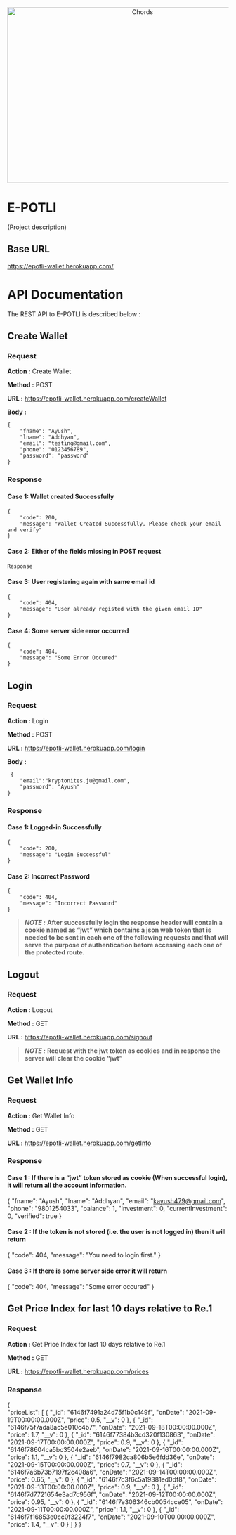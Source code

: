 <div align="center"> <img align="center" alt="Chords" src="https://user-images.githubusercontent.com/52379890/133371696-2488b42d-62fa-4210-b49f-9ebfea97fcd0.png" height='400' width='600'></div>

# E-POTLI
(Project description)

## Base URL

https://epotli-wallet.herokuapp.com/
    
    
# API Documentation
The REST API to E-POTLI is described below :

## Create Wallet

### Request

__Action  :__   Create Wallet

__Method  :__   POST

__URL     :__   https://epotli-wallet.herokuapp.com/createWallet

__Body    :__
  
    {
        "fname": "Ayush",
        "lname": "Addhyan",
        "email": "testing@gmail.com",
        "phone": "0123456789",
        "password": "password"
    }
    

### Response

#### Case 1: Wallet created Successfully

    {
        "code": 200,
        "message": "Wallet Created Successfully, Please check your email and verify"
    }



#### Case 2: Either of the fields missing in POST request

    Response

#### Case 3: User registering again with same email id

    {
        "code": 404,
        "message": "User already registed with the given email ID"
    }
    
#### Case 4: Some server side error occurred

    {
        "code": 404,
        "message": "Some Error Occured"
    } 



## Login

### Request

__Action  :__   Login

__Method  :__   POST

__URL     :__   https://epotli-wallet.herokuapp.com/login

__Body    :__
  
     {
        "email":"kryptonites.ju@gmail.com",
        "password": "Ayush"
    }
    

### Response

#### Case 1: Logged-in Successfully
    {
        "code": 200,
        "message": "Login Successful"
    }
    

#### Case 2: Incorrect Password
    {
        "code": 404,
        "message": "Incorrect Password"
    }



> **_NOTE  :_** **After successfully login the response header will contain a cookie named as “jwt” which contains a json web token that is needed to be sent in each one of the following requests and that will serve the purpose of authentication before accessing each one of the protected route.**


## Logout

### Request

__Action  :__   Logout

__Method  :__   GET

__URL     :__   https://epotli-wallet.herokuapp.com/signout


> **_NOTE  :_** **Request with the jwt token as cookies and in response the server will clear the cookie “jwt”**


## Get Wallet Info

### Request

__Action  :__   Get Wallet Info

__Method  :__   GET

__URL     :__   https://epotli-wallet.herokuapp.com/getInfo
  

### Response

#### Case 1 : If there is a “jwt” token stored as cookie (When successful login), it will return all the account information.

   {
  "fname": "Ayush",
  "lname": "Addhyan",
  "email": "kayush479@gmail.com",
  "phone": "9801254033",
  "balance": 1,
  "investment": 0,
  "currentInvestment": 0,
  "verified": true
 }


#### Case 2 : If the token is not stored (i.e. the user is not logged in) then it will return 

  {
  "code": 404,
  "message": "You need to login first."
 }


#### Case 3 : If there is some server side error it will return 

  {
  "code": 404,
  "message": "Some error occured"
  }


## Get Price Index for last 10 days relative to Re.1

### Request

__Action    :__     Get Price Index for last 10 days relative to Re.1

__Method    :__     GET

__URL       :__     https://epotli-wallet.herokuapp.com/prices 
    

### Response

  {  
  "priceList": [
    {
      "_id": "6146f7491a24d75f1b0c149f",
      "onDate": "2021-09-19T00:00:00.000Z",
      "price": 0.5,
      "__v": 0
    },
    {
      "_id": "6146f75f7ada8ac5e010c4b7",
      "onDate": "2021-09-18T00:00:00.000Z",
      "price": 1.7,
      "__v": 0
    },
    {
      "_id": "6146f77384b3cd320f130863",
      "onDate": "2021-09-17T00:00:00.000Z",
      "price": 0.9,
      "__v": 0
    },
    {
      "_id": "6146f78604ca5bc3504e2aeb",
      "onDate": "2021-09-16T00:00:00.000Z",
      "price": 1.1,
      "__v": 0
    },
    {
      "_id": "6146f7982ca806b5e6fdd36e",
      "onDate": "2021-09-15T00:00:00.000Z",
      "price": 0.7,
      "__v": 0
    },
    {
      "_id": "6146f7a6b73b7197f2c408a6",
      "onDate": "2021-09-14T00:00:00.000Z",
      "price": 0.65,
      "__v": 0
    },
    {
      "_id": "6146f7c3f6c5a19381ed0df8",
      "onDate": "2021-09-13T00:00:00.000Z",
      "price": 0.9,
      "__v": 0
    },
    {
      "_id": "6146f7d7721654e3ad7c956f",
      "onDate": "2021-09-12T00:00:00.000Z",
      "price": 0.95,
      "__v": 0
    },
    {
      "_id": "6146f7e306346cb0054cce05",
      "onDate": "2021-09-11T00:00:00.000Z",
      "price": 1.1,
      "__v": 0
    },
    {
      "_id": "6146f7f16853e0cc0f3224f7",
      "onDate": "2021-09-10T00:00:00.000Z",
      "price": 1.4,
      "__v": 0
    }
  ]
}
}


